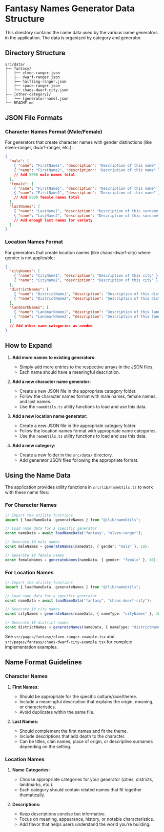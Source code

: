 # Fantasy Names Generator Data Structure

This directory contains the name data used by the various name generators in the application. The data is organized by category and generator.

## Directory Structure

```
src/data/
├── fantasy/
│   ├── elven-ranger.json
│   ├── dwarf-ranger.json
│   ├── halfling-ranger.json
│   ├── space-ranger.json
│   └── chaos-dwarf-city.json
├── [other-category]/
│   └── [generator-name].json
└── README.md
```

## JSON File Formats

### Character Names Format (Male/Female)

For generators that create character names with gender distinctions (like elven-ranger, dwarf-ranger, etc.):

```json
{
  "male": [
    { "name": "FirstName1", "description": "Description of this name" },
    { "name": "FirstName2", "description": "Description of this name" }
    // Add 5000 male names total
  ],
  "female": [
    { "name": "FirstName1", "description": "Description of this name" },
    { "name": "FirstName2", "description": "Description of this name" }
    // Add 5000 female names total
  ],
  "lastNames": [
    { "name": "LastName1", "description": "Description of this surname" },
    { "name": "LastName2", "description": "Description of this surname" }
    // Add enough last names for variety
  ]
}
```

### Location Names Format

For generators that create location names (like chaos-dwarf-city) where gender is not applicable:

```json
{
  "cityNames": [
    { "name": "CityName1", "description": "Description of this city" },
    { "name": "CityName2", "description": "Description of this city" }
  ],
  "districtNames": [
    { "name": "DistrictName1", "description": "Description of this district" },
    { "name": "DistrictName2", "description": "Description of this district" }
  ],
  "landmarkNames": [
    { "name": "LandmarkName1", "description": "Description of this landmark" },
    { "name": "LandmarkName2", "description": "Description of this landmark" }
  ]
  // Add other name categories as needed
}
```

## How to Expand

1. **Add more names to existing generators:**
   - Simply add more entries to the respective arrays in the JSON files.
   - Each name should have a meaningful description.

2. **Add a new character name generator:**
   - Create a new JSON file in the appropriate category folder.
   - Follow the character names format with male names, female names, and last names.
   - Use the `nameUtils.ts` utility functions to load and use this data.

3. **Add a new location name generator:**
   - Create a new JSON file in the appropriate category folder.
   - Follow the location names format with appropriate name categories.
   - Use the `nameUtils.ts` utility functions to load and use this data.

4. **Add a new category:**
   - Create a new folder in the `src/data/` directory.
   - Add generator JSON files following the appropriate format.

## Using the Name Data

The application provides utility functions in `src/lib/nameUtils.ts` to work with these name files:

### For Character Names

```typescript
// Import the utility functions
import { loadNameData, generateNames } from "@/lib/nameUtils";

// Load name data for a specific generator
const nameData = await loadNameData("fantasy", "elven-ranger");

// Generate 10 male names
const maleNames = generateNames(nameData, { gender: "male" }, 10);

// Generate 10 female names
const femaleNames = generateNames(nameData, { gender: "female" }, 10);
```

### For Location Names

```typescript
// Import the utility functions
import { loadNameData, generateNames } from "@/lib/nameUtils";

// Load name data for a specific generator
const nameData = await loadNameData("fantasy", "chaos-dwarf-city");

// Generate 10 city names
const cityNames = generateNames(nameData, { nameType: "cityNames" }, 10);

// Generate 10 district names
const districtNames = generateNames(nameData, { nameType: "districtNames" }, 10);
```

See `src/pages/fantasy/elven-ranger-example.tsx` and `src/pages/fantasy/chaos-dwarf-city-example.tsx` for complete implementation examples.

## Name Format Guidelines

### Character Names

1. **First Names:**
   - Should be appropriate for the specific culture/race/theme.
   - Include a meaningful description that explains the origin, meaning, or characteristics.
   - Avoid duplicates within the same file.

2. **Last Names:**
   - Should complement the first names and fit the theme.
   - Include descriptions that add depth to the character.
   - Can be titles, clan names, place of origin, or descriptive surnames depending on the setting.

### Location Names

1. **Name Categories:**
   - Choose appropriate categories for your generator (cities, districts, landmarks, etc.).
   - Each category should contain related names that fit together thematically.

2. **Descriptions:**
   - Keep descriptions concise but informative.
   - Focus on meaning, appearance, history, or notable characteristics.
   - Add flavor that helps users understand the world you're building. 